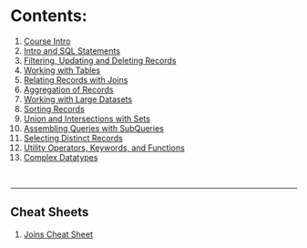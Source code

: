 # Contents:

<!--
There is an issue with displaying the content on the README.md
As a work around a Frontpage folder has been added to hold the frontpage content. This causes an issue with the relative links.
To resolve this issue add "../" to the front of the relative link.
-->

1. [Course Intro](../0_Course_Intro/index.md)
2. [Intro and SQL Statements](../1_Intro_and_SQL_Statements/index.md)
3. [Filtering, Updating and Deleting Records](../2_Filtering_Records/index.md)
4. [Working with Tables](../3_Working_with_Tables/index.md)
5. [Relating Records with Joins](../4_Relating_Records/index.md)
6. [Aggregation of Records](../5_Aggregation_of_Records/index.md)
7. [Working with Large Datasets](../6_Working_with_Large_Datasets/index.md)
8. [Sorting Records](../7_Sorting_Records/index.md)
9. [Union and Intersections with Sets](../8_Unions_and_Intersections/index.md)
10. [Assembling Queries with SubQueries](../9_Assembing_Queries_with_SubQueries/index.md)
11. [Selecting Distinct Records](../10_Selecting_Distinct_Records/index.md)
12. [Utility Operators, Keywords, and Functions](../11_Utility_Keywords_Functions/index.md)
13. [Complex Datatypes](../13_PG_Complex_Datatypes/index.md)

<br>
<hr>

## Cheat Sheets

1. [Joins Cheat Sheet](../Cheat_Sheets/joins_cheatsheet.pdf)